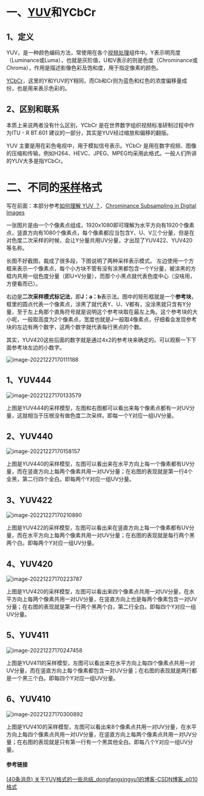 # 一、[YUV](https://so.csdn.net/so/search?q=YUV&spm=1001.2101.3001.7020)和YCbCr

## 1、定义

YUV，是一种颜色编码方法，常使用在各个[视频处理](https://so.csdn.net/so/search?q=视频处理&spm=1001.2101.3001.7020)组件中。Y表示明亮度（Luminance或Luma），也就是灰阶值，U和V表示的则是色度（Chrominance或Chroma），作用是描述影像色彩及饱和度，用于指定像素的颜色。

[YCbCr](https://so.csdn.net/so/search?q=YCbCr&spm=1001.2101.3001.7020)，这里的Y和YUV的Y相同，而Cb和Cr则为蓝色和红色的浓度偏移量成份，也是用来表示色彩的。

## 2、区别和联系

本质上来说两者没有什么区别，YCbCr 是在世界数字组织视频标准研制过程中作为ITU - R BT.601 建议的一部分，其实是YUV经过缩放和偏移的翻版。

YUV 主要是用在彩色电视中，用于模拟信号表示。YCbCr 是用在数字视频、图像的压缩和传输，例如H264、HEVC、JPEG、MPEG均采用此格式。一般人们所讲的YUV大多是指YCbCr。

# 二、不同的[采样](https://so.csdn.net/so/search?q=采样&spm=1001.2101.3001.7020)格式

写在前面：本部分参考[如何理解 YUV ？](https://zhuanlan.zhihu.com/p/85620611)、[Chrominance Subsampling in Digital Images](http://dougkerr.net/Pumpkin/articles/Subsampling.pdf)

一张图片是由一个个像素点组成，1920x1080即可理解为水平方向有1920个像素点，竖直方向有1080个像素点，每个像素都应当包含Y、U、V三个分量，但是在对色度二次采样的时候，会让Y分量共用UV分量，才出现了YUV422、YUV420等名称。

长图不好截图，裁成了很多段，下图说明了两种采样表示模式。
左边使用一个方框来表示一个像素点，每个小方块不管有没有涂黑都包含一个Y分量，被涂黑的方框内共用一组色度分量（即U+V分量），而那个小黑点就代表色度中心（没啥用，方便看而已）。

右边是**二次采样模式标记法**，即**J：a：b**表示法。图中的矩形框就是一个**参考块**，框里的圆点代表一个像素点，涂黑了就代表Y、U、V都有，没涂黑就只含有Y分量，至于左上角那个直角符号就是说明这个参考块取在最左上角。这个参考块的大小呢，一般取高度为2个像素点，宽度也就是J一般取4像素点，仔细看会发现参考块的左边有两个数字，这两个数字就代表每行黑点的个数。

其实，YUV420这些后面的数字就是通过4x2的参考块来确定的。可以观察一下下面参考块左边的小数字。

![image-20221227170111188](https://hanbabang-1311741789.cos.ap-chengdu.myqcloud.com/Pics/image-20221227170111188.png)

## 1、YUV444

![image-20221227170133579](https://hanbabang-1311741789.cos.ap-chengdu.myqcloud.com/Pics/image-20221227170133579.png)

上图是YUV444的采样模型，左图和右图都可以看出来每个像素点都有一对UV分量，这就相当于压根没有做色度二次采样。即每一个Y对应一组UV分量。

## 2、YUV440

![image-20221227170158157](https://hanbabang-1311741789.cos.ap-chengdu.myqcloud.com/Pics/image-20221227170158157.png)

上图是YUV440的采样模型，左图可以看出来在水平方向上每一个像素都有UV分量，而在竖直方向上每两个像素共用一对UV分量；在右图的表现就是第一行4个全黑，第二行四个全白。即每两个Y对应一组UV分量。

## 3、YUV422

![image-20221227170210890](https://hanbabang-1311741789.cos.ap-chengdu.myqcloud.com/Pics/image-20221227170210890.png)

上图是YUV422的采样模型，左图可以看出来在竖直方向上每一个像素都有UV分量，而在水平方向上每两个像素共用一对UV分量；在右图的表现就是每行两个黑两个白。即每两个Y对应一组UV分量。

## 4、YUV420

![image-20221227170223787](https://hanbabang-1311741789.cos.ap-chengdu.myqcloud.com/Pics/image-20221227170223787.png)

上图是YUV420的采样模型，左图可以看出来四个像素点共用一对UV分量，在水平方向上每两个像素共用一对UV分量，在竖直方向上也是每两个像素包含一对UV分量；在右图的表现就是第一行两个黑两个白，第二行全白。即每四个Y对应一组UV分量。

## 5、YUV411

![image-20221227170247458](https://hanbabang-1311741789.cos.ap-chengdu.myqcloud.com/Pics/image-20221227170247458.png)

上图是YUV411的采样模型，左图可以看出来在水平方向上每四个像素点共用一对UV分量，而在竖直方向上每个像素都包含一对UV分量；在右图的表现就是两行都是一个黑三个白。即每四个Y对应一组UV分量。

## 6、YUV410

![image-20221227170300892](https://hanbabang-1311741789.cos.ap-chengdu.myqcloud.com/Pics/image-20221227170300892.png)

上图是YUV410的采样模型，左图可以看出来8个像素点共用一对UV分量，在水平方向上每四个像素点共用一对UV分量，在竖直方向上每两个像素点共用一对UV分量；在右图的表现就是只有第一行有一个黑其他全白。即每八个Y对应一组UV分量。



#### 参考链接

[(40条消息) 关于YUV格式的一些总结_dongfangxingyu1的博客-CSDN博客_p010格式](https://blog.csdn.net/u012794472/article/details/124932566?utm_medium=distribute.pc_relevant.none-task-blog-2~default~baidujs_baidulandingword~default-1-124932566-blog-117090757.pc_relevant_recovery_v2&spm=1001.2101.3001.4242.2&utm_relevant_index=4)
